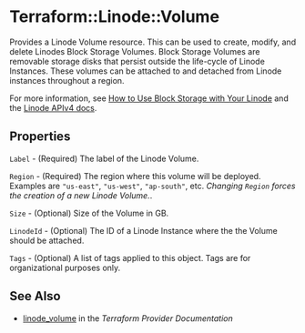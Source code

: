 # Terraform::Linode::Volume

Provides a Linode Volume resource.  This can be used to create, modify, and delete Linodes Block Storage Volumes.  Block Storage Volumes are removable storage disks that persist outside the life-cycle of Linode Instances. These volumes can be attached to and detached from Linode instances throughout a region.

For more information, see [How to Use Block Storage with Your Linode](https://www.linode.com/docs/platform/block-storage/how-to-use-block-storage-with-your-linode/) and the [Linode APIv4 docs](https://developers.linode.com/api/v4#operation/createVolume).

## Properties

`Label` - (Required) The label of the Linode Volume.

`Region` - (Required) The region where this volume will be deployed.  Examples are `"us-east"`, `"us-west"`, `"ap-south"`, etc.  *Changing `Region` forces the creation of a new Linode Volume.*.

`Size` - (Optional) Size of the Volume in GB.

`LinodeId` - (Optional) The ID of a Linode Instance where the the Volume should be attached.

`Tags` - (Optional) A list of tags applied to this object. Tags are for organizational purposes only.


## See Also

* [linode_volume](https://www.terraform.io/docs/providers/linode/r/volume.html) in the _Terraform Provider Documentation_